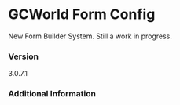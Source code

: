 # GCWorld Form Config

New Form Builder System.  Still a work in progress.




### Version
3.0.7.1

### Additional Information
